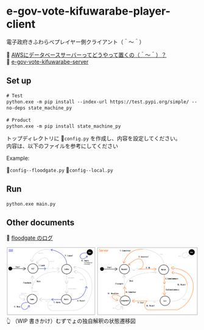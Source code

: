 # e-gov-vote-kifuwarabe-player-client

電子政府きふわらべプレイヤー側クライアント（＾～＾）

📖 [AWSにデータベースサーバーってどうやって置くの（＾～＾）？](https://crieit.net/drafts/61890804402ea)  
📖 [e-gov-vote-kifuwarabe-server](https://github.com/muzudho/e-gov-vote-kifuwarabe-server)  

## Set up

```shell
# Test
python.exe -m pip install --index-url https://test.pypi.org/simple/ --no-deps state_machine_py

# Product
python.exe -m pip install state_machine_py
```

トップディレクトリに 📄`config.py` を作成し、内容を設定してください。  
内容は、以下のファイルを参考にしてください

Example:

📄`config--floodgate.py`
📄`config--local.py`

## Run

```shell
python.exe main.py
```

## Other documents

📖 [floodgate のログ](http://wdoor.c.u-tokyo.ac.jp/shogi/x/shogi-server.log)

![20211205shogi21a4.png](docs/img/20211205shogi21a4.png)  
👆 （WIP 書きかけ）むずでょの独自解釈の状態遷移図  
